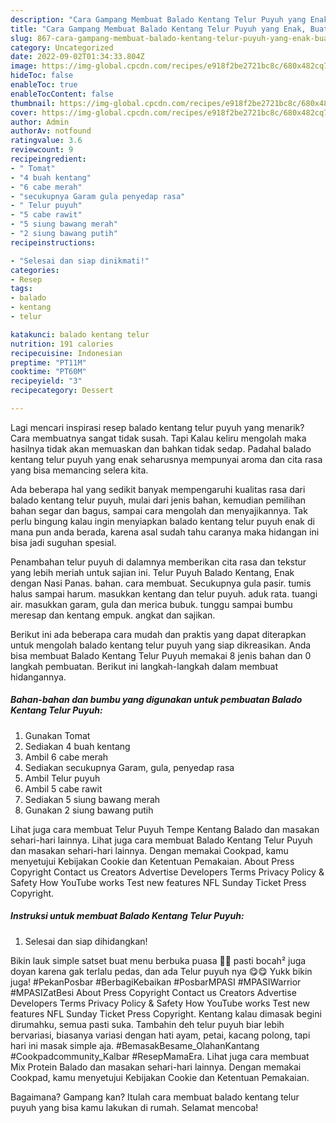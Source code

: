 ```yaml
---
description: "Cara Gampang Membuat Balado Kentang Telur Puyuh yang Enak, Buat Buka Puasa}"
title: "Cara Gampang Membuat Balado Kentang Telur Puyuh yang Enak, Buat Buka Puasa}"
slug: 867-cara-gampang-membuat-balado-kentang-telur-puyuh-yang-enak-buat-buka-puasa
category: Uncategorized
date: 2022-09-02T01:34:33.804Z
image: https://img-global.cpcdn.com/recipes/e918f2be2721bc8c/680x482cq70/balado-kentang-telur-puyuh-foto-resep-utama.jpg
hideToc: false
enableToc: true
enableTocContent: false
thumbnail: https://img-global.cpcdn.com/recipes/e918f2be2721bc8c/680x482cq70/balado-kentang-telur-puyuh-foto-resep-utama.jpg
cover: https://img-global.cpcdn.com/recipes/e918f2be2721bc8c/680x482cq70/balado-kentang-telur-puyuh-foto-resep-utama.jpg
author: Admin
authorAv: notfound
ratingvalue: 3.6
reviewcount: 9
recipeingredient:
- " Tomat"
- "4 buah kentang"
- "6 cabe merah"
- "secukupnya Garam gula penyedap rasa"
- " Telur puyuh"
- "5 cabe rawit"
- "5 siung bawang merah"
- "2 siung bawang putih"
recipeinstructions:

- "Selesai dan siap dinikmati!"
categories:
- Resep
tags:
- balado
- kentang
- telur

katakunci: balado kentang telur 
nutrition: 191 calories
recipecuisine: Indonesian
preptime: "PT11M"
cooktime: "PT60M"
recipeyield: "3"
recipecategory: Dessert

---
```



Lagi mencari inspirasi resep balado kentang telur puyuh yang menarik? Cara membuatnya sangat tidak susah. Tapi Kalau keliru mengolah maka hasilnya tidak akan memuaskan dan bahkan tidak sedap. Padahal balado kentang telur puyuh yang enak seharusnya mempunyai aroma dan cita rasa yang bisa memancing selera kita.


Ada beberapa hal yang sedikit banyak mempengaruhi kualitas rasa dari balado kentang telur puyuh, mulai dari jenis bahan, kemudian pemilihan bahan segar dan bagus, sampai cara mengolah dan menyajikannya. Tak perlu bingung kalau ingin menyiapkan balado kentang telur puyuh enak di mana pun anda berada, karena asal sudah tahu caranya maka hidangan ini bisa jadi suguhan spesial.

Penambahan telur puyuh di dalamnya memberikan cita rasa dan tekstur yang lebih meriah untuk sajian ini. Telur Puyuh Balado Kentang, Enak dengan Nasi Panas. bahan. cara membuat. Secukupnya gula pasir. tumis halus sampai harum. masukkan kentang dan telur puyuh. aduk rata. tuangi air. masukkan garam, gula dan merica bubuk. tunggu sampai bumbu meresap dan kentang empuk. angkat dan sajikan.


Berikut ini ada beberapa cara mudah dan praktis yang dapat diterapkan untuk mengolah balado kentang telur puyuh yang siap dikreasikan. Anda bisa membuat Balado Kentang Telur Puyuh memakai 8 jenis bahan dan 0 langkah pembuatan. Berikut ini langkah-langkah dalam membuat hidangannya.

<!--inarticleads1-->

##### Bahan-bahan dan bumbu yang digunakan untuk pembuatan Balado Kentang Telur Puyuh:

1. Gunakan  Tomat
1. Sediakan 4 buah kentang
1. Ambil 6 cabe merah
1. Sediakan secukupnya Garam, gula, penyedap rasa
1. Ambil  Telur puyuh
1. Ambil 5 cabe rawit
1. Sediakan 5 siung bawang merah
1. Gunakan 2 siung bawang putih


Lihat juga cara membuat Telur Puyuh Tempe Kentang Balado dan masakan sehari-hari lainnya. Lihat juga cara membuat Balado Kentang Telur Puyuh dan masakan sehari-hari lainnya. Dengan memakai Cookpad, kamu menyetujui Kebijakan Cookie dan Ketentuan Pemakaian. About Press Copyright Contact us Creators Advertise Developers Terms Privacy Policy &amp; Safety How YouTube works Test new features NFL Sunday Ticket Press Copyright. 

<!--inarticleads2-->

##### Instruksi untuk membuat Balado Kentang Telur Puyuh:


1. Selesai dan siap dihidangkan!

Bikin lauk simple satset buat menu berbuka puasa 🥰🥰 pasti bocah² juga doyan karena gak terlalu pedas, dan ada Telur puyuh nya 😋😋 Yukk bikin juga! #PekanPosbar #BerbagiKebaikan #PosbarMPASI #MPASIWarrior #MPASIZatBesi About Press Copyright Contact us Creators Advertise Developers Terms Privacy Policy &amp; Safety How YouTube works Test new features NFL Sunday Ticket Press Copyright. Kentang kalau dimasak begini dirumahku, semua pasti suka. Tambahin deh telur puyuh biar lebih bervariasi, biasanya variasi dengan hati ayam, petai, kacang polong, tapi hari ini masak simple aja. #BemasakBesame_OlahanKantang #Cookpadcommunity_Kalbar #ResepMamaEra. Lihat juga cara membuat Mix Protein Balado dan masakan sehari-hari lainnya. Dengan memakai Cookpad, kamu menyetujui Kebijakan Cookie dan Ketentuan Pemakaian. 

Bagaimana? Gampang kan? Itulah cara membuat balado kentang telur puyuh yang bisa kamu lakukan di rumah. Selamat mencoba!
